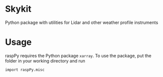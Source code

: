 # Skykit
Python package with utilities for Lidar and other weather profile instruments


# Usage
raspPy requires the Python package `xarray`. To use the package, put the folder in your working directory and run

```import raspPy.misc```
